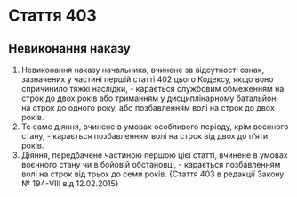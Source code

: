 Cтаття 403
====
Невиконання наказу
----
1. Невиконання наказу начальника, вчинене за відсутності ознак, зазначених у частині першій статті 402 цього Кодексу, якщо воно спричинило тяжкі наслідки, -
карається службовим обмеженням на строк до двох років або триманням у дисциплінарному батальйоні на строк до одного року, або позбавленням волі на строк до двох років.
2. Те саме діяння, вчинене в умовах особливого періоду, крім воєнного стану, -
карається позбавленням волі на строк від двох до п’яти років.
3. Діяння, передбачене частиною першою цієї статті, вчинене в умовах воєнного стану чи в бойовій обстановці, -
карається позбавленням волі на строк від трьох до семи років.
{Стаття 403 в редакції Закону № 194-VIII від 12.02.2015}

